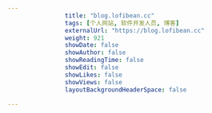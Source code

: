 ---
                title: "blog.lofibean.cc"
                tags: [个人网站, 软件开发人员, 博客]
                externalUrl: "https://blog.lofibean.cc"
                weight: 921
                showDate: false
                showAuthor: false
                showReadingTime: false
                showEdit: false
                showLikes: false
                showViews: false
                layoutBackgroundHeaderSpace: false
                ---

